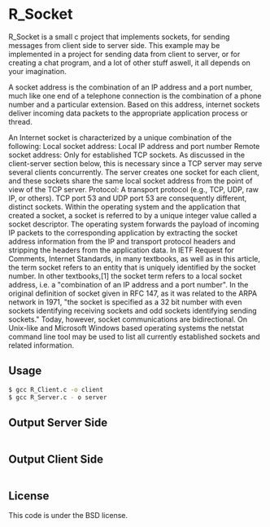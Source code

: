 R_Socket
=================

R_Socket is a small c project that implements sockets, for sending messages from client side to server side.
This example may be implemented in a project for sending data from client to server, or for creating a chat program, and a lot of other stuff aswell, it all depends on your imagination.

A socket address is the combination of an IP address and a port number, much like one end of a telephone connection is the combination of a phone number and a particular extension. Based on this address, internet sockets deliver incoming data packets to the appropriate application process or thread.

An Internet socket is characterized by a unique combination of the following:
Local socket address: Local IP address and port number
Remote socket address: Only for established TCP sockets. As discussed in the client-server section below, this is necessary since a TCP server may serve several clients concurrently. The server creates one socket for each client, and these sockets share the same local socket address from the point of view of the TCP server.
Protocol: A transport protocol (e.g., TCP, UDP, raw IP, or others). TCP port 53 and UDP port 53 are consequently different, distinct sockets.
Within the operating system and the application that created a socket, a socket is referred to by a unique integer value called a socket descriptor. The operating system forwards the payload of incoming IP packets to the corresponding application by extracting the socket address information from the IP and transport protocol headers and stripping the headers from the application data.
In IETF Request for Comments, Internet Standards, in many textbooks, as well as in this article, the term socket refers to an entity that is uniquely identified by the socket number. In other textbooks,[1] the socket term refers to a local socket address, i.e. a "combination of an IP address and a port number". In the original definition of socket given in RFC 147, as it was related to the ARPA network in 1971, "the socket is specified as a 32 bit number with even sockets identifying receiving sockets and odd sockets identifying sending sockets." Today, however, socket communications are bidirectional.
On Unix-like and Microsoft Windows based operating systems the netstat command line tool may be used to list all currently established sockets and related information.

Usage
-------------
```BASH
$ gcc R_Client.c -o client
$ gcc R_Server.c - o server
```

Output Server Side
-------------
```BASH
```

Output Client Side
-------------
```BASH
```


License
--------

This code is under the BSD license.

